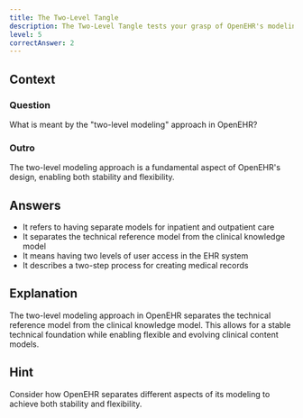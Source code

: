 ```yaml
---
title: The Two-Level Tangle
description: The Two-Level Tangle tests your grasp of OpenEHR's modeling approach!
level: 5
correctAnswer: 2
---
```


## Context

### Question

What is meant by the "two-level modeling" approach in OpenEHR?

### Outro

The two-level modeling approach is a fundamental aspect of OpenEHR's design, enabling both stability and flexibility.

## Answers

- It refers to having separate models for inpatient and outpatient care
- It separates the technical reference model from the clinical knowledge model
- It means having two levels of user access in the EHR system
- It describes a two-step process for creating medical records

## Explanation

The two-level modeling approach in OpenEHR separates the technical reference model from the clinical knowledge model. This allows for a stable technical foundation while enabling flexible and evolving clinical content models.

## Hint

Consider how OpenEHR separates different aspects of its modeling to achieve both stability and flexibility.
